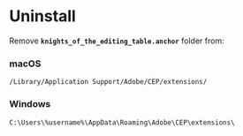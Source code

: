 # Uninstall

Remove **`knights_of_the_editing_table.anchor`** folder from:

### macOS

```
/Library/Application Support/Adobe/CEP/extensions/
```

### Windows

```
C:\Users\%username%\AppData\Roaming\Adobe\CEP\extensions\
```
